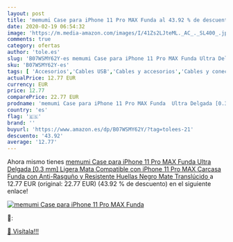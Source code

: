 ```yaml
---
layout: post
title: 'memumi Case para iPhone 11 Pro MAX Funda al 43.92 % de descuento'
date: 2020-02-19 06:54:32
image: 'https://m.media-amazon.com/images/I/41Zs2LJteML._AC_._SL400_.jpg'
comments: true
category: ofertas
author: 'tole.es'
slug: 'B07WSMY62Y-es memumi Case para iPhone 11 Pro MAX Funda Ultra Delgada...'
sku: 'B07WSMY62Y-es'
tags: [ 'Accesorios','Cables USB','Cables y accesorios','Cables y conectores','Informática','iphone', ]
actualPrice: 12.77 EUR
currency: EUR
price: 12.77
comparePrice: 22.77 EUR
prodname: 'memumi Case para iPhone 11 Pro MAX Funda  Ultra Delgada [0.3 mm] Ligera Mata Compatible con iPhone 11 Pro MAX Carcasa Funda con Anti-Rasguño y Resistente Huellas  Negro Mate Translúcido '
country: 'es'
flag: '🇪🇸'
brand: ''
buyurl: 'https://www.amazon.es/dp/B07WSMY62Y/?tag=tolees-21'
descuento: '43.92'
average: '12.77'
---
```


Ahora mismo tienes [memumi Case para iPhone 11 Pro MAX Funda  Ultra Delgada [0.3 mm] Ligera Mata Compatible con iPhone 11 Pro MAX Carcasa Funda con Anti-Rasguño y Resistente Huellas  Negro Mate Translúcido ](https://www.amazon.es/dp/B07WSMY62Y/?tag=tolees-21) a 12.77 EUR (original: 22.77 EUR) (43.92 %  de descuento) en el siguiente enlace!

[![memumi Case para iPhone 11 Pro MAX Funda](https://m.media-amazon.com/images/I/41Zs2LJteML._AC_._SL400_.jpg)](https://www.amazon.es/dp/B07WSMY62Y/?tag=tolees-21)

🔎:


[🛒 Visítala!!!](https://www.amazon.es/dp/B07WSMY62Y/?tag=tolees-21)
